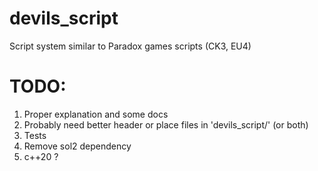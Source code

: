 # devils_script
Script system similar to Paradox games scripts (CK3, EU4)

# TODO:
1. Proper explanation and some docs
2. Probably need better header or place files in 'devils_script/' (or both)
3. Tests
4. Remove sol2 dependency
5. c++20 ?
